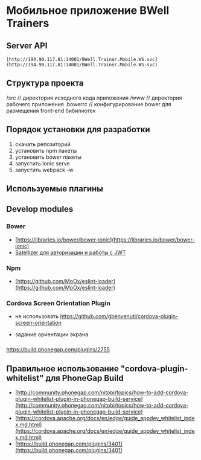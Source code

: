 # Мобильное приложение BWell Trainers

## Server API

    [http://194.90.117.81:14001/BWell.Trainer.Mobile.WS.svc](http://194.90.117.81:14001/BWell.Trainer.Mobile.WS.svc)
    
## Структура проекта

/src // директория исходного кода приложения 
/www // директория рабочего приложения 
.bowerrc // конфигурирование bower для размещения front-end бибилиотек


## Порядок установки для разработки

1. скачать репозиторий
2. установить npm пакеты
3. установить bower пакеты
4. запустить ionic serve
5. запустить webpack -w

## Используемые плагины 



## Develop modules


### Bower 
- [https://libraries.io/bower/bower-ionic](https://libraries.io/bower/bower-ionic)
- [Satellizer для авторизации и работы с JWT](https://github.com/sahat/satellizer)

### Npm
- [https://github.com/MoOx/eslint-loader](https://github.com/MoOx/eslint-loader) 

### Cordova Screen Orientation Plugin 
- не использовать https://github.com/gbenvenuti/cordova-plugin-screen-orientation
- задание ориентации экрана
   
   <preference name="Orientation" value="portrait" /> 

###
https://build.phonegap.com/plugins/2755

## Правильное использование "cordova-plugin-whitelist" для PhoneGap Build

- [http://community.phonegap.com/nitobi/topics/how-to-add-cordova-plugin-whitelist-plugin-in-phonegap-build-service](http://community.phonegap.com/nitobi/topics/how-to-add-cordova-plugin-whitelist-plugin-in-phonegap-build-service)
- [https://cordova.apache.org/docs/en/edge/guide_appdev_whitelist_index.md.html](https://cordova.apache.org/docs/en/edge/guide_appdev_whitelist_index.md.html)
- [https://build.phonegap.com/plugins/3401](https://build.phonegap.com/plugins/3401)